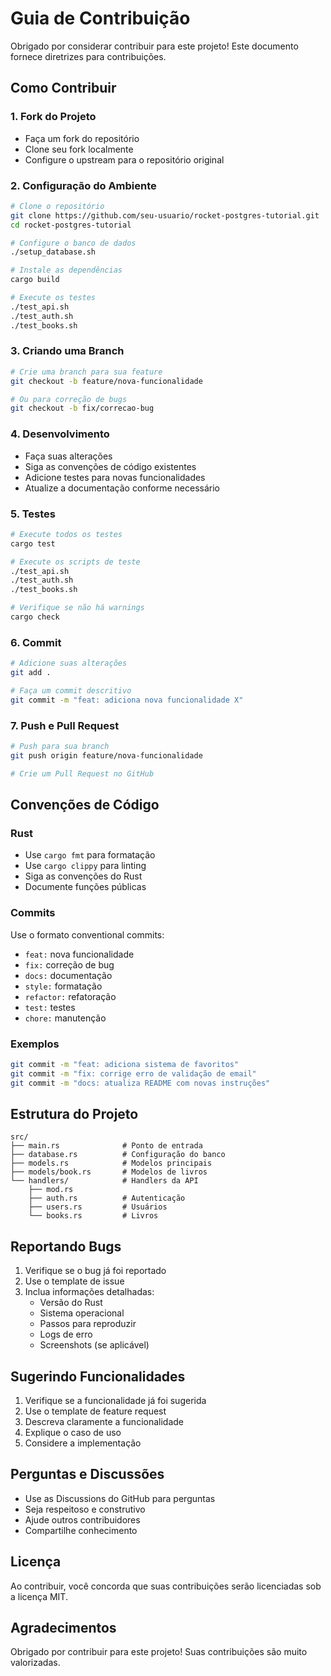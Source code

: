 # Guia de Contribuição

Obrigado por considerar contribuir para este projeto! Este documento fornece diretrizes para contribuições.

## Como Contribuir

### 1. Fork do Projeto
- Faça um fork do repositório
- Clone seu fork localmente
- Configure o upstream para o repositório original

### 2. Configuração do Ambiente
```bash
# Clone o repositório
git clone https://github.com/seu-usuario/rocket-postgres-tutorial.git
cd rocket-postgres-tutorial

# Configure o banco de dados
./setup_database.sh

# Instale as dependências
cargo build

# Execute os testes
./test_api.sh
./test_auth.sh
./test_books.sh
```

### 3. Criando uma Branch
```bash
# Crie uma branch para sua feature
git checkout -b feature/nova-funcionalidade

# Ou para correção de bugs
git checkout -b fix/correcao-bug
```

### 4. Desenvolvimento
- Faça suas alterações
- Siga as convenções de código existentes
- Adicione testes para novas funcionalidades
- Atualize a documentação conforme necessário

### 5. Testes
```bash
# Execute todos os testes
cargo test

# Execute os scripts de teste
./test_api.sh
./test_auth.sh
./test_books.sh

# Verifique se não há warnings
cargo check
```

### 6. Commit
```bash
# Adicione suas alterações
git add .

# Faça um commit descritivo
git commit -m "feat: adiciona nova funcionalidade X"
```

### 7. Push e Pull Request
```bash
# Push para sua branch
git push origin feature/nova-funcionalidade

# Crie um Pull Request no GitHub
```

## Convenções de Código

### Rust
- Use `cargo fmt` para formatação
- Use `cargo clippy` para linting
- Siga as convenções do Rust
- Documente funções públicas

### Commits
Use o formato conventional commits:
- `feat:` nova funcionalidade
- `fix:` correção de bug
- `docs:` documentação
- `style:` formatação
- `refactor:` refatoração
- `test:` testes
- `chore:` manutenção

### Exemplos
```bash
git commit -m "feat: adiciona sistema de favoritos"
git commit -m "fix: corrige erro de validação de email"
git commit -m "docs: atualiza README com novas instruções"
```

## Estrutura do Projeto

```
src/
├── main.rs              # Ponto de entrada
├── database.rs          # Configuração do banco
├── models.rs            # Modelos principais
├── models/book.rs       # Modelos de livros
└── handlers/            # Handlers da API
    ├── mod.rs
    ├── auth.rs          # Autenticação
    ├── users.rs         # Usuários
    └── books.rs         # Livros
```

## Reportando Bugs

1. Verifique se o bug já foi reportado
2. Use o template de issue
3. Inclua informações detalhadas:
   - Versão do Rust
   - Sistema operacional
   - Passos para reproduzir
   - Logs de erro
   - Screenshots (se aplicável)

## Sugerindo Funcionalidades

1. Verifique se a funcionalidade já foi sugerida
2. Use o template de feature request
3. Descreva claramente a funcionalidade
4. Explique o caso de uso
5. Considere a implementação

## Perguntas e Discussões

- Use as Discussions do GitHub para perguntas
- Seja respeitoso e construtivo
- Ajude outros contribuidores
- Compartilhe conhecimento

## Licença

Ao contribuir, você concorda que suas contribuições serão licenciadas sob a licença MIT.

## Agradecimentos

Obrigado por contribuir para este projeto! Suas contribuições são muito valorizadas.
